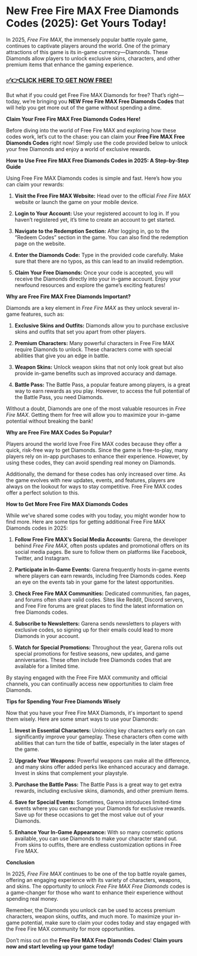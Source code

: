 # New Free Fire MAX Free Diamonds Codes (2025): Get Yours Today!

In 2025, *Free Fire MAX*, the immensely popular battle royale game, continues to captivate players around the world. One of the primary attractions of this game is its in-game currency—Diamonds. These Diamonds allow players to unlock exclusive skins, characters, and other premium items that enhance the gaming experience.

### [✅👉CLICK HERE TO GET NOW FREE!](https://freeforyou.xyz/free/fire/go/)

But what if you could get Free Fire MAX Diamonds for free? That’s right—today, we’re bringing you **NEW Free Fire MAX Free Diamonds Codes** that will help you get more out of the game without spending a dime. 

**Claim Your Free Fire MAX Free Diamonds Codes Here!**

Before diving into the world of Free Fire MAX and exploring how these codes work, let’s cut to the chase: you can claim your **Free Fire MAX Free Diamonds Codes** right now! Simply use the code provided below to unlock your free Diamonds and enjoy a world of exclusive rewards.

**How to Use Free Fire MAX Free Diamonds Codes in 2025: A Step-by-Step Guide**

Using Free Fire MAX Diamonds codes is simple and fast. Here’s how you can claim your rewards:

1. **Visit the Free Fire MAX Website:**
   Head over to the official *Free Fire MAX* website or launch the game on your mobile device.

2. **Login to Your Account:**
   Use your registered account to log in. If you haven’t registered yet, it’s time to create an account to get started.

3. **Navigate to the Redemption Section:**
   After logging in, go to the “Redeem Codes” section in the game. You can also find the redemption page on the website.

4. **Enter the Diamonds Code:**
   Type in the provided code carefully. Make sure that there are no typos, as this can lead to an invalid redemption.

5. **Claim Your Free Diamonds:**
   Once your code is accepted, you will receive the Diamonds directly into your in-game account. Enjoy your newfound resources and explore the game’s exciting features!

**Why are Free Fire MAX Free Diamonds Important?**

Diamonds are a key element in *Free Fire MAX* as they unlock several in-game features, such as:

1. **Exclusive Skins and Outfits:** 
   Diamonds allow you to purchase exclusive skins and outfits that set you apart from other players.

2. **Premium Characters:** 
   Many powerful characters in Free Fire MAX require Diamonds to unlock. These characters come with special abilities that give you an edge in battle.

3. **Weapon Skins:** 
   Unlock weapon skins that not only look great but also provide in-game benefits such as improved accuracy and damage.

4. **Battle Pass:** 
   The Battle Pass, a popular feature among players, is a great way to earn rewards as you play. However, to access the full potential of the Battle Pass, you need Diamonds.

Without a doubt, Diamonds are one of the most valuable resources in *Free Fire MAX*. Getting them for free will allow you to maximize your in-game potential without breaking the bank!

**Why are Free Fire MAX Codes So Popular?**

Players around the world love Free Fire MAX codes because they offer a quick, risk-free way to get Diamonds. Since the game is free-to-play, many players rely on in-app purchases to enhance their experience. However, by using these codes, they can avoid spending real money on Diamonds.

Additionally, the demand for these codes has only increased over time. As the game evolves with new updates, events, and features, players are always on the lookout for ways to stay competitive. Free Fire MAX codes offer a perfect solution to this.

**How to Get More Free Fire MAX Diamonds Codes**

While we’ve shared some codes with you today, you might wonder how to find more. Here are some tips for getting additional Free Fire MAX Diamonds codes in 2025:

1. **Follow Free Fire MAX’s Social Media Accounts:**
   Garena, the developer behind *Free Fire MAX*, often posts updates and promotional offers on its social media pages. Be sure to follow them on platforms like Facebook, Twitter, and Instagram.

2. **Participate in In-Game Events:**
   Garena frequently hosts in-game events where players can earn rewards, including free Diamonds codes. Keep an eye on the events tab in your game for the latest opportunities.

3. **Check Free Fire MAX Communities:**
   Dedicated communities, fan pages, and forums often share valid codes. Sites like Reddit, Discord servers, and Free Fire forums are great places to find the latest information on free Diamonds codes.

4. **Subscribe to Newsletters:**
   Garena sends newsletters to players with exclusive codes, so signing up for their emails could lead to more Diamonds in your account. 

5. **Watch for Special Promotions:**
   Throughout the year, Garena rolls out special promotions for festive seasons, new updates, and game anniversaries. These often include free Diamonds codes that are available for a limited time.

By staying engaged with the Free Fire MAX community and official channels, you can continually access new opportunities to claim free Diamonds.

**Tips for Spending Your Free Diamonds Wisely**

Now that you have your Free Fire MAX Diamonds, it's important to spend them wisely. Here are some smart ways to use your Diamonds:

1. **Invest in Essential Characters:**
   Unlocking key characters early on can significantly improve your gameplay. These characters often come with abilities that can turn the tide of battle, especially in the later stages of the game.

2. **Upgrade Your Weapons:**
   Powerful weapons can make all the difference, and many skins offer added perks like enhanced accuracy and damage. Invest in skins that complement your playstyle.

3. **Purchase the Battle Pass:**
   The Battle Pass is a great way to get extra rewards, including exclusive skins, diamonds, and other premium items. 

4. **Save for Special Events:**
   Sometimes, Garena introduces limited-time events where you can exchange your Diamonds for exclusive rewards. Save up for these occasions to get the most value out of your Diamonds.

5. **Enhance Your In-Game Appearance:**
   With so many cosmetic options available, you can use Diamonds to make your character stand out. From skins to outfits, there are endless customization options in Free Fire MAX.

**Conclusion**

In 2025, *Free Fire MAX* continues to be one of the top battle royale games, offering an engaging experience with its variety of characters, weapons, and skins. The opportunity to unlock *Free Fire MAX Free Diamonds* codes is a game-changer for those who want to enhance their experience without spending real money.

Remember, the Diamonds you unlock can be used to access premium characters, weapon skins, outfits, and much more. To maximize your in-game potential, make sure to claim your codes today and stay engaged with the Free Fire MAX community for more opportunities.

Don’t miss out on the **Free Fire MAX Free Diamonds Codes**! **Claim yours now and start leveling up your game today!**
